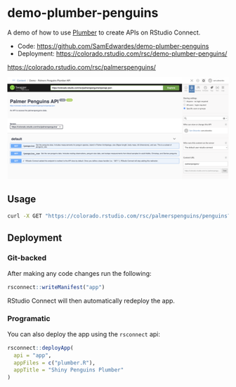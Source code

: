 # demo-plumber-penguins

A demo of how to use [Plumber](https://www.rplumber.io/index.html) to create APIs on RStudio Connect.

- Code: <https://github.com/SamEdwardes/demo-plumber-penguins>
- Deployment: <https://colorado.rstudio.com/rsc/demo-plumber-penguins/>

<https://colorado.rstudio.com/rsc/palmerspenguins/>

![screenshot](imgs/screenshot.png)

## Usage

```bash
curl -X GET "https://colorado.rstudio.com/rsc/palmerspenguins/penguins?sample_size=5"
```

## Deployment

### Git-backed

After making any code changes run the following:

```r
rsconnect::writeManifest("app")
```

RStudio Connect will then automatically redeploy the app.

### Programatic

You can also deploy the app using the `rsconnect` api:

```r
rsconnect::deployApp(
  api = "app",
  appFiles = c("plumber.R"),
  appTitle = "Shiny Penguins Plumber"
)
```

